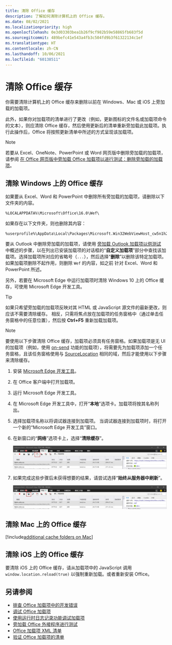 ```yaml
---
title: 清除 Office 缓存
description: 了解如何清除计算机上的 Office 缓存。
ms.date: 08/02/2021
ms.localizationpriority: high
ms.openlocfilehash: 0e3d03303bea1b26f9cf982b59e58865fb683f5d
ms.sourcegitcommit: 489befc41e543a4fb3c504fd9b3f61322134c1ef
ms.translationtype: HT
ms.contentlocale: zh-CN
ms.lasthandoff: 10/06/2021
ms.locfileid: "60138511"
---
```

# <a name="clear-the-office-cache"></a>清除 Office 缓存

你需要清除计算机上的 Office 缓存来删除以前在 Windows、Mac 或 iOS 上旁加载的加载项。

此外，如果你对加载项的清单进行了更改（例如，更新图标的文件名或加载项命令的文本），则应清除 Office 缓存，然后使用更新后的清单重新旁加载此加载项。执行此操作后，Office 将按照更新清单中所述的方式呈现该加载项。

> [!NOTE]
> 若要从 Excel、OneNote、PowerPoint 或 Word 网页版中删除旁加载的加载项，请参阅 [在 Office 网页版中旁加载 Office 加载项以进行测试：删除旁加载的加载项](sideload-office-add-ins-for-testing.md#remove-a-sideloaded-add-in)。

## <a name="clear-the-office-cache-on-windows"></a>清除 Windows 上的 Office 缓存

如果要从 Excel、Word 和 PowerPoint 中删除所有旁加载的加载项，请删除以下文件夹的内容。

```
%LOCALAPPDATA%\Microsoft\Office\16.0\Wef\
```

如果存在以下文件夹，则也删除其内容：

```
%userprofile%\AppData\Local\Packages\Microsoft.Win32WebViewHost_cw5n1h2txyewy\AC\#!123\INetCache\
```

要从 Outlook 中删除旁加载的加载项，请使用 [旁加载 Outlook 加载项以供测试](../outlook/sideload-outlook-add-ins-for-testing.md) 中概述的步骤，以在列出已安装加载项的对话框的“**自定义加载项**”部分中查找该加载项。选择加载项所对应的省略号（`...`），然后选择“**删除**”以删除该特定加载项。如果加载项删除不起作用，则删除 `Wef` 的内容，如之前 针对 Excel、Word 和 PowerPoint 所述。

另外，若要在 Microsoft Edge 中运行加载项时清除 Windows 10 上的 Office 缓存，可使用 Microsoft Edge 开发工具。

> [!TIP]
> 如果只希望旁加载的加载项反映对其 HTML 或 JavaScript 源文件的最新更改，则应该不需要清除缓存。 相反，只需将焦点放在加载项的任务窗格中（通过单击任务窗格中的任意位置），然后按 **Ctrl+F5** 重新加载加载项。

> [!NOTE]
> 要使用以下步骤清除 Office 缓存，加载项必须具有任务窗格。如果加载项是无 UI 的加载项（例如，使用 [on-send](../outlook/outlook-on-send-addins.md) 功能的加载项），将需要先为加载项添加一个任务窗格，且该任务窗格使用与 [SourceLocation](../reference/manifest/sourcelocation.md) 相同的域，然后才能使用以下步骤来清除缓存。

1. 安装 [Microsoft Edge 开发工具](https://www.microsoft.com/p/microsoft-edge-devtools-preview/9mzbfrmz0mnj)。

2. 在 Office 客户端中打开加载项。

3. 运行 Microsoft Edge 开发工具。

4. 在 Microsoft Edge 开发工具中，打开“**本地**”选项卡。加载项将按其名称列出。

5. 选择加载项名称以将调试器连接到加载项。 当调试器连接到加载项时，将打开一个新的“Microsoft Edge 开发工具”窗口。

6. 在新窗口的“**网络**”选项卡上，选择“**清除缓存**”。

    ![Microsoft Edge 开发工具屏幕截图，其中突出显示了“清除缓存”按钮。](../images/edge-devtools-clear-cache.png)

7. 如果完成这些步骤后未获得想要的结果，请尝试选择“**始终从服务器中刷新**”。

    ![Microsoft Edge 开发工具屏幕截图，其中突出显示了“始终从服务器中刷新”按钮。](../images/edge-devtools-refresh-from-server.png)

## <a name="clear-the-office-cache-on-mac"></a>清除 Mac 上的 Office 缓存

[!include[additional cache folders on Mac](../includes/mac-cache-folders.md)]

## <a name="clear-the-office-cache-on-ios"></a>清除 iOS 上的 Office 缓存

要清除 iOS 上的 Office 缓存，请从加载项中的 JavaScript 调用 `window.location.reload(true)` 以强制重新加载。或者重新安装 Office。

## <a name="see-also"></a>另请参阅

- [排查 Office 加载项中的开发错误](troubleshoot-development-errors.md)
- [调试 Office 加载项](debug-add-ins-using-f12-developer-tools-on-windows.md)
- [使用运行时日志记录功能调试加载项](runtime-logging.md)
- [旁加载 Office 外接程序进行测试](sideload-office-add-ins-for-testing.md)
- [Office 加载项 XML 清单](../develop/add-in-manifests.md)
- [验证 Office 加载项的清单](troubleshoot-manifest.md)
